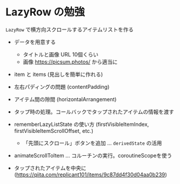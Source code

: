 # LazyRow の勉強

`LazyRow` で横方向スクロールするアイテムリストを作る

- データを用意する
  - タイトルと画像 URL 10個くらい
  - 画像 https://picsum.photos/ から適当に

- item と items (見出しを簡単に作れる)
- 左右パディングの問題 (contentPadding)
- アイテム間の隙間 (horizontalArrangement)
- タップ時の処理。コールバックでタップされたアイテムの情報を渡す
- rememberLazyListState の使い方 (firstVisibleItemIndex, firstVisibleItemScrollOffset, etc.)
  - 「先頭にスクロール」ボタンを追加 ... `derivedState` の活用
- animateScrollToItem ... コルーチンの実行。coroutineScopeを使う
- タップされたアイテムを中央に (https://qiita.com/replicant101/items/9c87dd4f30d04aa0b239)
